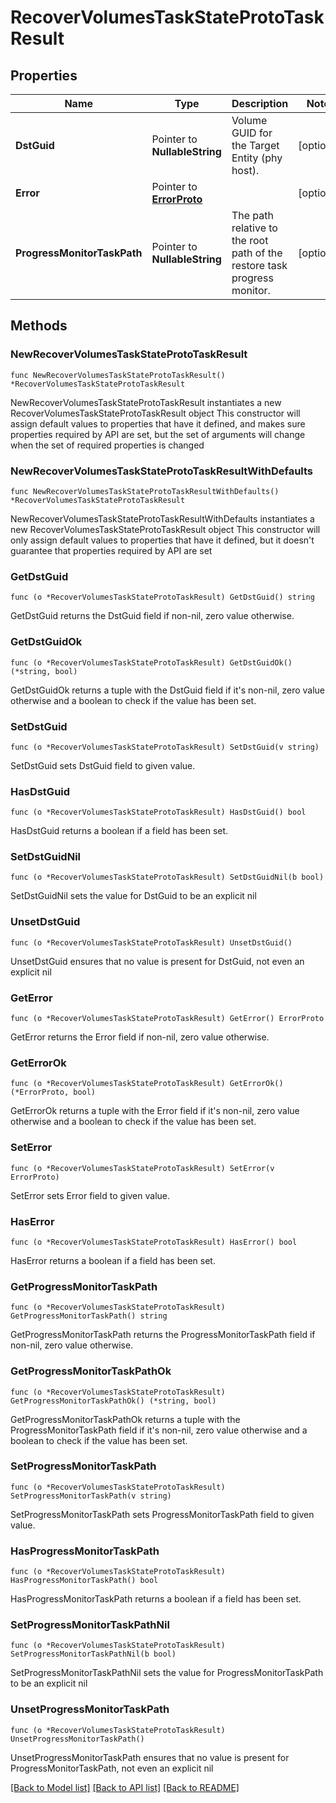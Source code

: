 # RecoverVolumesTaskStateProtoTaskResult

## Properties

Name | Type | Description | Notes
------------ | ------------- | ------------- | -------------
**DstGuid** | Pointer to **NullableString** | Volume GUID for the Target Entity (phy host). | [optional] 
**Error** | Pointer to [**ErrorProto**](ErrorProto.md) |  | [optional] 
**ProgressMonitorTaskPath** | Pointer to **NullableString** | The path relative to the root path of the restore task progress monitor. | [optional] 

## Methods

### NewRecoverVolumesTaskStateProtoTaskResult

`func NewRecoverVolumesTaskStateProtoTaskResult() *RecoverVolumesTaskStateProtoTaskResult`

NewRecoverVolumesTaskStateProtoTaskResult instantiates a new RecoverVolumesTaskStateProtoTaskResult object
This constructor will assign default values to properties that have it defined,
and makes sure properties required by API are set, but the set of arguments
will change when the set of required properties is changed

### NewRecoverVolumesTaskStateProtoTaskResultWithDefaults

`func NewRecoverVolumesTaskStateProtoTaskResultWithDefaults() *RecoverVolumesTaskStateProtoTaskResult`

NewRecoverVolumesTaskStateProtoTaskResultWithDefaults instantiates a new RecoverVolumesTaskStateProtoTaskResult object
This constructor will only assign default values to properties that have it defined,
but it doesn't guarantee that properties required by API are set

### GetDstGuid

`func (o *RecoverVolumesTaskStateProtoTaskResult) GetDstGuid() string`

GetDstGuid returns the DstGuid field if non-nil, zero value otherwise.

### GetDstGuidOk

`func (o *RecoverVolumesTaskStateProtoTaskResult) GetDstGuidOk() (*string, bool)`

GetDstGuidOk returns a tuple with the DstGuid field if it's non-nil, zero value otherwise
and a boolean to check if the value has been set.

### SetDstGuid

`func (o *RecoverVolumesTaskStateProtoTaskResult) SetDstGuid(v string)`

SetDstGuid sets DstGuid field to given value.

### HasDstGuid

`func (o *RecoverVolumesTaskStateProtoTaskResult) HasDstGuid() bool`

HasDstGuid returns a boolean if a field has been set.

### SetDstGuidNil

`func (o *RecoverVolumesTaskStateProtoTaskResult) SetDstGuidNil(b bool)`

 SetDstGuidNil sets the value for DstGuid to be an explicit nil

### UnsetDstGuid
`func (o *RecoverVolumesTaskStateProtoTaskResult) UnsetDstGuid()`

UnsetDstGuid ensures that no value is present for DstGuid, not even an explicit nil
### GetError

`func (o *RecoverVolumesTaskStateProtoTaskResult) GetError() ErrorProto`

GetError returns the Error field if non-nil, zero value otherwise.

### GetErrorOk

`func (o *RecoverVolumesTaskStateProtoTaskResult) GetErrorOk() (*ErrorProto, bool)`

GetErrorOk returns a tuple with the Error field if it's non-nil, zero value otherwise
and a boolean to check if the value has been set.

### SetError

`func (o *RecoverVolumesTaskStateProtoTaskResult) SetError(v ErrorProto)`

SetError sets Error field to given value.

### HasError

`func (o *RecoverVolumesTaskStateProtoTaskResult) HasError() bool`

HasError returns a boolean if a field has been set.

### GetProgressMonitorTaskPath

`func (o *RecoverVolumesTaskStateProtoTaskResult) GetProgressMonitorTaskPath() string`

GetProgressMonitorTaskPath returns the ProgressMonitorTaskPath field if non-nil, zero value otherwise.

### GetProgressMonitorTaskPathOk

`func (o *RecoverVolumesTaskStateProtoTaskResult) GetProgressMonitorTaskPathOk() (*string, bool)`

GetProgressMonitorTaskPathOk returns a tuple with the ProgressMonitorTaskPath field if it's non-nil, zero value otherwise
and a boolean to check if the value has been set.

### SetProgressMonitorTaskPath

`func (o *RecoverVolumesTaskStateProtoTaskResult) SetProgressMonitorTaskPath(v string)`

SetProgressMonitorTaskPath sets ProgressMonitorTaskPath field to given value.

### HasProgressMonitorTaskPath

`func (o *RecoverVolumesTaskStateProtoTaskResult) HasProgressMonitorTaskPath() bool`

HasProgressMonitorTaskPath returns a boolean if a field has been set.

### SetProgressMonitorTaskPathNil

`func (o *RecoverVolumesTaskStateProtoTaskResult) SetProgressMonitorTaskPathNil(b bool)`

 SetProgressMonitorTaskPathNil sets the value for ProgressMonitorTaskPath to be an explicit nil

### UnsetProgressMonitorTaskPath
`func (o *RecoverVolumesTaskStateProtoTaskResult) UnsetProgressMonitorTaskPath()`

UnsetProgressMonitorTaskPath ensures that no value is present for ProgressMonitorTaskPath, not even an explicit nil

[[Back to Model list]](../README.md#documentation-for-models) [[Back to API list]](../README.md#documentation-for-api-endpoints) [[Back to README]](../README.md)


